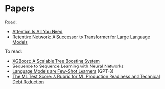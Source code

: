 # Papers

Read:

- [Attention Is All You Need](https://arxiv.org/pdf/1706.03762.pdf)
- [Retentive Network: A Successor to Transformer for Large Language Models](https://arxiv.org/pdf/2307.08621.pdf)

To read:

- [XGBoost: A Scalable Tree Boosting System](https://arxiv.org/pdf/1603.02754.pdf)
- [Sequence to Sequence Learning with Neural Networks](https://arxiv.org/pdf/1409.3215.pdf)
- [Language Models are Few-Shot Learners](https://arxiv.org/pdf/2005.14165.pdf) (GPT-3)
- [The ML Test Score: A Rubric for ML Production Readiness and Technical Debt Reduction](https://storage.googleapis.com/pub-tools-public-publication-data/pdf/aad9f93b86b7addfea4c419b9100c6cdd26cacea.pdf)
